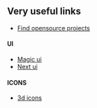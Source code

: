 ## Very useful links

- [Find opensource projects](https://www.opensourcealternative.to/)

#### UI
- [Magic ui](https://magicui.design/)
- [Next ui](https://nextui.org/docs/components/)

#### ICONS
- [3d icons](https://www.figma.com/community/file/890095002328610853/saly-3d-illustration-pack)
